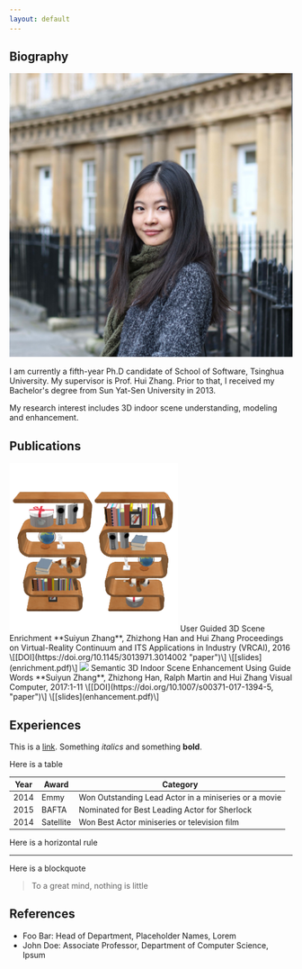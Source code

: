 ```yaml
---
layout: default
---
```


## Biography

<img class="profile-picture" src="suiyun.jpg">

I am currently a fifth-year Ph.D candidate of School of Software, Tsinghua University. My supervisor is Prof. Hui Zhang. Prior to that, I received my Bachelor's degree from Sun Yat-Sen University in 2013.

My research interest includes 3D indoor scene understanding, modeling and enhancement.

## Publications

<img class="project-picture" src="enrichment.png">
User Guided 3D Scene Enrichment  
**Suiyun Zhang**, Zhizhong Han and Hui Zhang  
Proceedings on Virtual-Reality Continuum and ITS Applications in Industry (VRCAI), 2016  
\[[DOI](https://doi.org/10.1145/3013971.3014002 "paper")\] \[[slides](enrichment.pdf)\]  


<img class="project-picture" src="enhancement.jpg"> 
Semantic 3D Indoor Scene Enhancement Using Guide Words  
**Suiyun Zhang**, Zhizhong Han, Ralph Martin and Hui Zhang  
Visual Computer, 2017:1-11  
\[[DOI](https://doi.org/10.1007/s00371-017-1394-5, "paper")\] \[[slides](enhancement.pdf)\]


## Experiences

This is a [link](http://google.com). Something *italics* and something **bold**.

Here is a table

Year | Award | Category
-----|-------|--------
2014 | Emmy  | Won Outstanding Lead Actor in a miniseries or a movie
2015 | BAFTA | Nominated for Best Leading Actor for Sherlock
2014 | Satellite | Won Best Actor miniseries or television film

Here is a horizontal rule

---

Here is a blockquote

> To a great mind, nothing is little

## References

* Foo Bar: Head of Department, Placeholder Names, Lorem
* John Doe: Associate Professor, Department of Computer Science, Ipsum
